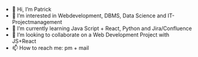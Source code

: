 - 👋 Hi, I’m Patrick
- 👀 I’m interested in Webdevelopment, DBMS, Data Science and IT-Projectmanagement
- 🌱 I’m currently learning Java Script + React, Python and Jira/Confluence
- 💞️ I’m looking to collaborate on a Web Development Project with JS+React 
- 📫 How to reach me: pm + mail 

<!---
epiore/epiore is a ✨ special ✨ repository because its `README.md` (this file) appears on your GitHub profile.
You can click the Preview link to take a look at your changes.
--->
